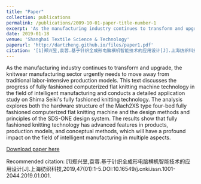 ```yaml
---
title: "Paper"
collection: publications
permalink: /publications/2009-10-01-paper-title-number-1
excerpt: 'As the manufacturing industry continues to transform and upgrade, the knitwear manufacturing sector urgently needs to move away from traditional labor-intensive production models. This text discusses the progress of fully fashioned computerized flat knitting machine technology in the field of intelligent manufacturing and conducts a detailed application study on Shima Seiki's fully fashioned knitting technology. The analysis explores both the hardware structure of the Mach2XS type four-bed fully fashioned computerized flat knitting machine and the design methods and principles of the SDS-ONE design system. The results show that fully fashioned knitting technology has advanced features in products, production models, and conceptual methods, which will have a profound impact on the field of intelligent manufacturing in multiple aspects.'
date: 2019-01-18
venue: 'Shanghai Textile Science & Technology'
paperurl: 'http://dartzheng.github.io/files/paper1.pdf'
citation: '[1]郑兴昱,袁蓉.基于针织全成形电脑横机智能技术的应用设计[J].上海纺织科技,2019,47(01):1-5.DOI:10.16549/j.cnki.issn.1001-2044.2019.01.001.'
---
```

As the manufacturing industry continues to transform and upgrade, the knitwear manufacturing sector urgently needs to move away from traditional labor-intensive production models. This text discusses the progress of fully fashioned computerized flat knitting machine technology in the field of intelligent manufacturing and conducts a detailed application study on Shima Seiki's fully fashioned knitting technology. The analysis explores both the hardware structure of the Mach2XS type four-bed fully fashioned computerized flat knitting machine and the design methods and principles of the SDS-ONE design system. The results show that fully fashioned knitting technology has advanced features in products, production models, and conceptual methods, which will have a profound impact on the field of intelligent manufacturing in multiple aspects.

[Download paper here](http://dartzheng.github.io/files/paper1.pdf)

Recommended citation: [1]郑兴昱,袁蓉.基于针织全成形电脑横机智能技术的应用设计[J].上海纺织科技,2019,47(01):1-5.DOI:10.16549/j.cnki.issn.1001-2044.2019.01.001.